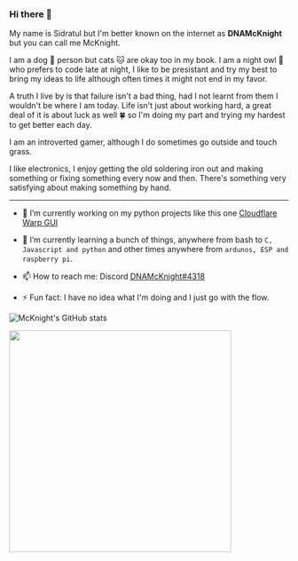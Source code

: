 ### Hi there 👋 
My name is Sidratul but I'm better known on the internet as **DNAMcKnight** but you can call me McKnight. 

I am a dog 🐶 person but cats 🐱 are okay too in my book. I am a night owl 🦉 who prefers to code late at night, I like to be presistant and try my best to bring my ideas to life although often times it might not end in my favor. 

A truth I live by is that failure isn't a bad thing, had I not learnt from them I wouldn't be where I am today. Life isn't just about working hard, a great deal of it is about luck as well 🍀 so I'm doing my part and trying my hardest to get better each day.

I am an introverted gamer, although I do sometimes go outside and touch grass. 

I like electronics, I enjoy getting the old soldering iron out and making something or fixing something every now and then. There's something very satisfying about making something by hand.

---

- 🔭 I’m currently working on my python projects like this one [Cloudflare Warp GUI](https://github.com/DNAMcKnight/CloudflareWarpGUI)

- 🌱 I’m currently learning a bunch of things, anywhere from bash to `C, Javascript and python` and other times anywhere from `ardunos, ESP and raspberry pi`.

- 📫 How to reach me: Discord [DNAMcKnight#4318](https://discord.com/users/310517079642079234)

- ⚡ Fun fact: I have no idea what I'm doing and I just go with the flow.


![McKnight's GitHub stats](https://github-readme-stats.vercel.app/api?username=dnamcknight&show_icons=true&theme=radical)

<p>
  <img src="https://wakatime.com/share/@DNAMcKnight/2e0799bd-f180-4e51-ae66-8362b2f0b707.svg", height="400"/>
</p>
<!--
**DNAMcKnight/DNAMcKnight** is a ✨ _special_ ✨ repository because its `README.md` (this file) appears on your GitHub profile.

Here are some ideas to get you started:

- 🔭 I’m currently working on ...
- 🌱 I’m currently learning ...
- 👯 I’m looking to collaborate on ...
- 🤔 I’m looking for help with ...
- 💬 Ask me about ...
- 📫 How to reach me: ...
- 😄 Pronouns: ...
- ⚡ Fun fact: ...
-->
